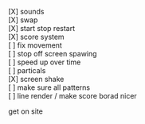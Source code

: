 [X] sounds  
[X] swap  
[X] start stop restart  
[X] score system  
[ ] fix movement  
[ ] stop off screen spawing  
[ ] speed up over time  
[ ] particals  
[X] screen shake  
[ ] make sure all patterns  
[ ] line render / make score borad nicer  
  
get on site  